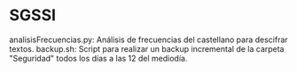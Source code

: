 # SGSSI
analisisFrecuencias.py: Análisis de frecuencias del castellano para descifrar textos.
backup.sh: Script para realizar un backup incremental de la carpeta "Seguridad" todos los días a las 12 del mediodía.
